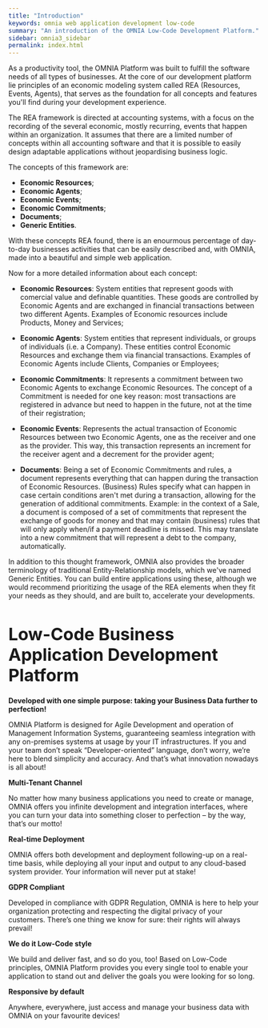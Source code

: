 ```yaml
---
title: "Introduction"
keywords: omnia web application development low-code
summary: "An introduction of the OMNIA Low-Code Development Platform."
sidebar: omnia3_sidebar
permalink: index.html
---
```


As a productivity tool, the OMNIA Platform was built to fulfill the software needs of all types of businesses. At the core of our development platform lie principles of an economic modeling system called REA (Resources, Events, Agents), that serves as the foundation for all concepts and features you'll find during your development experience.
 
The REA framework is directed at accounting systems, with a focus on the recording of the several economic, mostly recurring, events that happen within an organization. It assumes that there are a limited number of concepts within all accounting software and that it is possible to easily design adaptable applications without jeopardising business logic.
 
The concepts of this framework are: 

 
  - <strong>Economic Resources</strong>;
  - <strong>Economic Agents</strong>;
  - <strong>Economic Events</strong>;
  - <strong>Economic Commitments</strong>;
  - <strong>Documents</strong>;
  - <strong>Generic Entities</strong>.
    

With these concepts REA found, there is an enourmous percentage of day-to-day businesses activities that can be easily described and, with OMNIA, made into a beautiful and simple web application.
 
Now for a more detailed information about each concept: 
 

  - <strong>Economic Resources</strong>: System entities that represent goods with comercial value and definable quantities. These goods are controlled by Economic Agents and are exchanged in financial transactions between two different Agents. Examples of Economic resources include Products, Money and Services;
    
  - <strong>Economic Agents</strong>: System entities that represent individuals, or groups of individuals (i.e. a Company). These entities control Economic Resources and exchange them via financial transactions. Examples of Economic Agents include Clients, Companies or Employees;
    
  - <strong>Economic Commitments</strong>: It represents a commitment between two Economic Agents to exchange Economic Resources. The concept of a Commitment is needed for one key reason: most transactions are registered in advance but need to happen in the future, not at the time of their registration;
    
  - <strong>Economic Events</strong>: Represents the actual transaction of Economic Resources between two Economic Agents, one as the receiver and one as the provider. This way, this transaction represents an increment for the receiver agent and a decrement for the provider agent;
 
  - <strong>Documents</strong>: Being a set of Economic Commitments and rules, a document represents everything that can happen during the transaction of Economic Resources. (Business) Rules specify what can happen in case certain conditions aren't met during a transaction, allowing for the generation of additional commitments. Example: in the context of a Sale, a document is composed of a set of commitments that represent the exchange of goods for money and that may contain (business) rules that will only apply when/if a payment deadline is missed. This may translate into a new commitment that will represent a debt to the company, automatically.
    
 
In addition to this thought framework, OMNIA also provides the broader terminology of traditional Entity-Relationship models, which we've named Generic Entities. You can build entire applications using these, although we would recommend prioritizing the usage of the REA elements when they fit your needs as they should, and are built to, accelerate your developments.

<h1 style="font-size:34px;" id="building-a-business-management-app-has-never-been-this-easier-nor-simple">Low-Code Business Application Development Platform</h1>


<span><strong> Developed with one simple purpose: taking your Business Data further to perfection!</strong></span> 



<p>OMNIA Platform is designed for Agile Development and operation of Management Information Systems, 
guaranteeing seamless integration with any on-premises systems at usage by your IT infrastructures. 
If you and your team don’t speak “Developer-oriented” language, don’t worry, we’re here to blend simplicity and accuracy. 
And that’s what innovation nowadays is all about!</p>


<span><strong> Multi-Tenant Channel</strong></span>

<p>No matter how many business applications you need to create or manage, OMNIA offers you infinite development and integration interfaces, where you can turn your data into something closer to perfection – by the way, that’s our motto!</p>


<span><strong> Real-time Deployment</strong></span>

<p>OMNIA offers both development and deployment following-up on a 
real-time basis, while deploying all your input and output to any 
cloud-based system provider. Your information will never put at stake!</p>


<span><strong> GDPR Compliant</strong></span>

<p>Developed in compliance with GDPR Regulation, OMNIA is here to help 
your organization protecting and respecting the digital privacy of your 
customers. There’s one thing we know for sure: their rights will always 
prevail!</p>


<span><strong> We do it Low-Code style</strong></span>

<p>We build and deliver fast, and so do you, too! Based on Low-Code 
principles, OMNIA Platform provides you every single tool to enable your
application to stand out and deliver the goals you were looking for so 
long.</p>


<span><strong> Responsive by default</strong></span>

<p>Anywhere, everywhere, just access and manage​ your business data with OMNIA on your favourite devices!</p>
